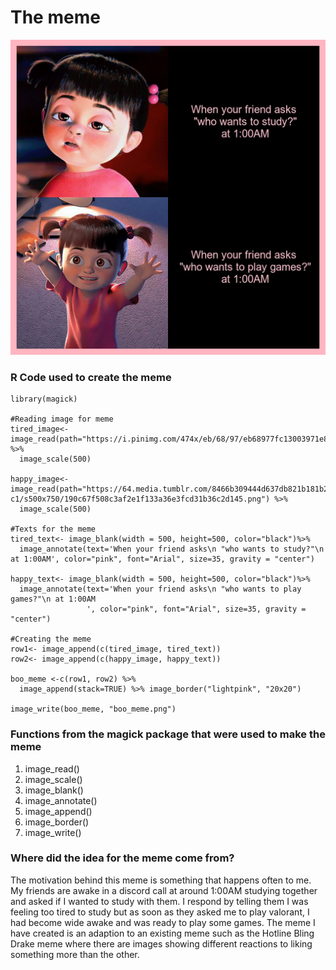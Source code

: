# The meme
![](boo_meme.png)

### R Code used to create the meme
```{r}
library(magick)

#Reading image for meme
tired_image<- image_read(path="https://i.pinimg.com/474x/eb/68/97/eb68977fc13003971e885e4163f6f226.jpg") %>%
  image_scale(500)

happy_image<- image_read(path="https://64.media.tumblr.com/8466b309444d637db821b181b2e258af/1a332bd0df30b373-c1/s500x750/190c67f508c3af2e1f133a36e3fcd31b36c2d145.png") %>%
  image_scale(500)

#Texts for the meme
tired_text<- image_blank(width = 500, height=500, color="black")%>%
  image_annotate(text='When your friend asks\n "who wants to study?"\n at 1:00AM', color="pink", font="Arial", size=35, gravity = "center")

happy_text<- image_blank(width = 500, height=500, color="black")%>%
  image_annotate(text='When your friend asks\n "who wants to play games?"\n at 1:00AM
                 ', color="pink", font="Arial", size=35, gravity = "center")

#Creating the meme
row1<- image_append(c(tired_image, tired_text))
row2<- image_append(c(happy_image, happy_text))

boo_meme <-c(row1, row2) %>%
  image_append(stack=TRUE) %>% image_border("lightpink", "20x20")

image_write(boo_meme, "boo_meme.png")
```
### Functions from the magick package that were used to make the meme
1. image_read()
2. image_scale()
3. image_blank()
4. image_annotate()
5. image_append()
6. image_border()
7. image_write()

### Where did the idea for the meme come from?
The motivation behind this meme is something that happens often to me. My friends are awake in a discord call at around 1:00AM studying together and asked if I wanted to study with them. 
I respond by telling them I was feeling too tired to study but as soon as they asked me to play valorant, 
I had become wide awake and was ready to play some games. 
The meme I have created is an adaption to an existing meme such as the Hotline Bling Drake meme where there are images showing different reactions to liking something more than the other.
